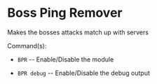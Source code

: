 # Boss Ping Remover
Makes the bosses attacks match up with servers

Command(s): 

* `BPR` -- Enable/Disable the module

* `BPR debug` -- Enable/Disable the debug output
